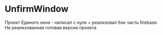 # UnfirmWindow
Проект Единого окна - написал с нуля + реализовал бэк часть firebase. Не реализованная готовая версия проекта
